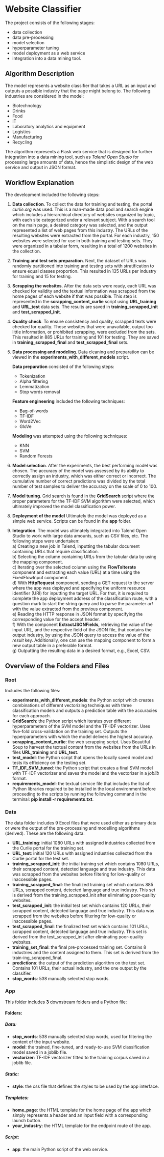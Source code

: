 # Website Classifier
The project consists of the following stages:
*  data collection    
*  data pre-processing   
*  model selection   
*  hyperparameter tuning    
*  model deployment as a web service  
* integration into a data mining tool.     

## Algorithm Description

The model represents a website classifier that takes a URL as an input and outputs a possible industry that the page might belong to. The following industries are considered in the model:  
* Biotechnology  
* Drinks  
* Food   
* IT  
* Laboratory analytics and equipment  
* Logistics   
* Manufacturing  
* Recycling      

The algorithm represents a Flask web service that is designed for further integration into a data mining tool, such as *Talend Open Studio* for processing large amounts of data, hence the simplistic design of the web service and output in JSON format.

## Workflow Explanation

The development included the following steps:
1. **Data collection**. To collect the data for training and testing, the portal *curlie.org* was used. This is a man-made data pool and search engine which includes a hierarchical directory of websites organized by topic, with each site categorized under a relevant subject. With a search tool on the main page, a desired category was selected, and the output represented a list of web pages from this industry. The URLs of the resulting websites were extracted from the portal. For each industry, 150 websites were selected for use in both training and testing sets. They were organized in a tabular form, resulting in a total of 1200 websites in the collection. 
2. **Training and test sets preparation**. Next, the dataset of URLs was randomly partitioned into training and testing sets with stratification to ensure equal classes proportion. This resulted in 135 URLs per industry for training and 15 for testing.
3. **Scrapping the websites**. After the data sets were ready, each URL was checked for validity and the textual information was scrapped from the home pages of each website if that was possible. This step is represented in the **scrapping_content_curlie** script using **URL_training** and **URL_test** data sets. The results are saved in **training_scrapped_init** and **test_scrapped_init**. 
4. **Quality check**. To ensure consistency and quality, scrapped texts were checked for quality. Those websites that were unavailable, output too little information, or prohibited scrapping, were excluded from the sets. This resulted in 885 URLs for training and 101 for testing. They are saved in **training_scrapped_final** and **test_scrapped_final** sets.
5. **Data processing and modeling**. Data cleaning and preparation can be viewed in the **experiments_with_different_models** script.

    **Data preparation** consisted of the following steps:
    * Tokenization
    * Alpha filtering
    * Lemmatization
    * Stop words removal 

    **Feature engineering** included the following techniques:
    
    * Bag-of-words  
    * TF-IDF
    * Word2Vec
    * GloVe  
    
    **Modeling** was attempted using the following techniques:
    
    * KNN
    * SVM
    * Random Forests 

6. **Model selection**. After the experiments, the best performing model was chosen. The accuracy of the model was assessed by its ability to correctly assign an industry, which was either correct or incorrect. The cumulative number of correct predictions was divided by the total number of test samples to deliver the accuracy on the scale of 0 to 100. 
7. **Model tuning**. Grid search is found in the **GridSearch** script where the proper parameters for the TF-IDF SVM algorithm were selected, which ultimately improved the model classification power.  
8. **Deployment of the model** Ultimately the model was deployed as a simple web service. Scripts can be found in the **app** folder.  
9. **Integration**. The model was ultimately integrated into Talend Open Studio to work with large data amounts, such as CSV files, etc. The following steps were undertaken:    
a) Creating a new job in Talend, inputting the tabular document containing URLs that require classification.   
b) Selecting the column containing URLs from the tabular data by using the mapping component.  
c) Iterating over the selected column using the **FlowToIterate** component and extracting each value (URL) at a time using the FixedFlowInput component.  
d) With **HttpRequest** component, sending a GET request to the server where the app was deployed and specifying the uniform resource identifier (URI) for inputting the target URL. For that, it is required to complete the app deployment address of the classification route, with a question mark to start the string query and to parse the parameter *url* with the value extracted from the previous component.   
e) Reading the HTTP response in JSON format by specifying the corresponding value for the accept header.  
f) With the component **ExtractJSONFields**, retrieving the value of the input URL, and the respective field of the JSON file, that contains the output industry, by using the JSON query to access the value of the *result* key. Additionally, one can use the mapping component to form a new output table in a preferable format.   
g) Outputting the resulting data in a desired format, e.g., Excel, CSV.  

## Overview of the Folders and Files
### Root
Includes the following files:  
* **experiments_with_different_models**: the Python script which creates combinations of different vectorizing techniques with three classification models and outputs a prediction table with the accuracies for each approach.  
* **GridSearch**: the Python script which iterates over different hyperparameters of the SVM model and the TF-IDF vectorizer. Uses five-fold cross-validation on the training set. Outputs the hyperparameters with which the model delivers the highest accuracy.  
* **scrapping_content_curlie**: the web scrapping script. Uses Beautiful Soup to harvest the textual content from the websites from the URLs in files **URL_training** and **URL_test**.  
* **test_model**: the Python script that opens the locally saved model and tests its efficiency on the testing set.  
* **TF_IDF_SVM_tuned**: the Python script that creates a final SVM model with TF-IDF vectorizer and saves the model and the vectorizer in a *joblib* format.  
* **requirements_model**: the textual service file that includes the list of Python libraries required to be installed in the local environment before proceeding to the scripts by running the following command in the terminal: **pip install -r requirements.txt**.  

### Data
The data folder includes 9 Excel files that were used either as primary data or were the output of the pre-processing and modelling algorithms (derived). These are the following data:  
* **URL_training**: initial 1080 URLs with assigned industries collected from the Curlie portal for the training set.  
* **URL_test**: initial 120 URLs with assigned industries collected from the Curlie portal for the test set.  
* **training_scrapped_init**: the initial training set which contains 1080 URLs, their scrapped content, detected language and true industry. This data was scrapped from the websites before filtering for low-quality or inaccessible pages.  
* **training_scrapped_final**: the finalized training set which contains 885 URLs, scrapped content, detected language and true industry. This set is derived from the training_scrapped_init after eliminating poor-quality websites.  
* **test_scrapped_init**: the initial test set which contains 120 URLs, their scrapped content, detected language and true industry. This data was scrapped from the websites before filtering for low-quality or inaccessible pages.  
* **test_scrapped_final**: the finalized test set which contains 101 URLs, scrapped content, detected language and true industry. This set is derived from the test_scrapped_init after eliminating poor-quality websites.  
* **training_set_final**: the final pre-processed training set. Contains 8 industries and the content assigned to them. This set is derived from the train-ing_scrapped_final.  
* **predictions**: the output of the prediction algorithm on the test set. Contains 101 URLs, their actual industry, and the one output by the classifier.  
* **stop_words**: 538 manually selected stop words.  

### App
This folder includes **3** downstream folders and a Python file:
#### Folders:
##### Data:  
* **stop_words**: 538 manually selected stop words, used for filtering the content of the input website.  
* **model**: the trained, fine-tuned, and ready-to-use SVM classification model saved in a joblib file.  
* **vectorizer**: TF-IDF vectorizer fitted to the training corpus saved in a joblib file.   

##### Static:
* **style**: the css file that defines the styles to be used by the app interface.  

##### Templates:
* **home_page**: the HTML template for the home page of the app which simply represents a header and an input field with a corresponding launch button.  
* **your_industry**: the HTML template for the endpoint route of the app.    

##### Script:
* **app**: the main Python script of the web service.